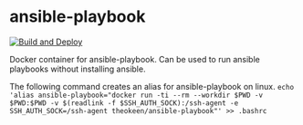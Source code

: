 # ansible-playbook

[![Build and Deploy](https://github.com/TheoKeen/ansible-playbook/actions/workflows/docker-image.yml/badge.svg)](https://github.com/TheoKeen/ansible-playbook/actions/workflows/docker-image.yml)

Docker container for ansible-playbook.
Can be used to run ansible playbooks without installing ansible.

The following command creates an alias for ansible-playbook on linux.
`echo 'alias ansible-playbook="docker run -ti --rm --workdir $PWD -v $PWD:$PWD -v $(readlink -f $SSH_AUTH_SOCK):/ssh-agent -e SSH_AUTH_SOCK=/ssh-agent theokeen/ansible-playbook"' >> .bashrc` 

